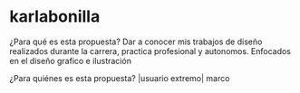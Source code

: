 # karlabonilla
¿Para qué es esta propuesta? 
Dar a conocer mis trabajos de diseño realizados durante la carrera, practica profesional y autonomos. Enfocados en el diseño grafico e ilustración

¿Para quiénes es esta propuesta?
|usuario extremo| marco
